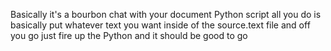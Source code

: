 Basically it's a bourbon chat with your document Python script all you do is basically put whatever text you want inside of the source.text file and off you go just fire up the Python and it should be good to go
